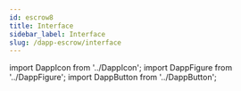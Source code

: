 ```yaml
---
id: escrow8
title: Interface
sidebar_label: Interface
slug: /dapp-escrow/interface
---
```


import DappIcon from '../DappIcon';
import DappFigure from '../DappFigure';
import DappButton from '../DappButton';

